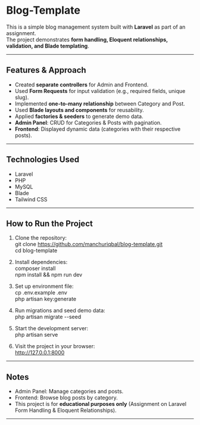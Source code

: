 # Blog-Template

This is a simple blog management system built with **Laravel** as part of an assignment.  
The project demonstrates **form handling, Eloquent relationships, validation, and Blade templating**.

---

##  Features & Approach

- Created **separate controllers** for Admin and Frontend.  
- Used **Form Requests** for input validation (e.g., required fields, unique slug).  
- Implemented **one-to-many relationship** between Category and Post.  
- Used **Blade layouts and components** for reusability.  
- Applied **factories & seeders** to generate demo data.  
- **Admin Panel**: CRUD for Categories & Posts with pagination.  
- **Frontend**: Displayed dynamic data (categories with their respective posts).  

---

##  Technologies Used

- Laravel  
- PHP  
- MySQL  
- Blade  
- Tailwind CSS  

---

##  How to Run the Project

1. Clone the repository:  
   git clone https://github.com/manchuriqbal/blog-template.git  
   cd blog-template  

2. Install dependencies:  
   composer install  
   npm install && npm run dev  

3. Set up environment file:  
   cp .env.example .env  
   php artisan key:generate  

4. Run migrations and seed demo data:  
   php artisan migrate --seed  

5. Start the development server:  
   php artisan serve  

6. Visit the project in your browser:  
   http://127.0.0.1:8000  

---

##  Notes

- Admin Panel: Manage categories and posts.  
- Frontend: Browse blog posts by category.  
- This project is for **educational purposes only** (Assignment on Laravel Form Handling & Eloquent Relationships).  

---
